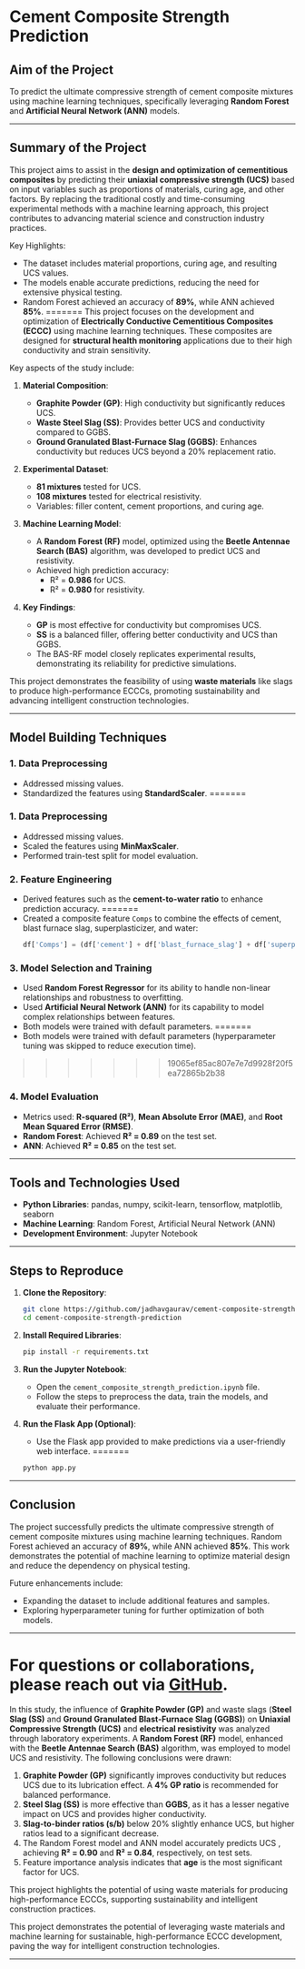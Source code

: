 # Cement Composite Strength Prediction

## Aim of the Project
To predict the ultimate compressive strength of cement composite mixtures using machine learning techniques, specifically leveraging **Random Forest** and **Artificial Neural Network (ANN)** models.

---

## Summary of the Project

This project aims to assist in the **design and optimization of cementitious composites** by predicting their **uniaxial compressive strength (UCS)** based on input variables such as proportions of materials, curing age, and other factors. By replacing the traditional costly and time-consuming experimental methods with a machine learning approach, this project contributes to advancing material science and construction industry practices.

Key Highlights:

- The dataset includes material proportions, curing age, and resulting UCS values.
- The models enable accurate predictions, reducing the need for extensive physical testing.
- Random Forest achieved an accuracy of **89%**, while ANN achieved **85%**.
=======
This project focuses on the development and optimization of **Electrically Conductive Cementitious Composites (ECCC)** using machine learning techniques. These composites are designed for **structural health monitoring** applications due to their high conductivity and strain sensitivity.

Key aspects of the study include:

1. **Material Composition**:
   - **Graphite Powder (GP)**: High conductivity but significantly reduces UCS.
   - **Waste Steel Slag (SS)**: Provides better UCS and conductivity compared to GGBS.
   - **Ground Granulated Blast-Furnace Slag (GGBS)**: Enhances conductivity but reduces UCS beyond a 20% replacement ratio.

2. **Experimental Dataset**:
   - **81 mixtures** tested for UCS.
   - **108 mixtures** tested for electrical resistivity.
   - Variables: filler content, cement proportions, and curing age.

3. **Machine Learning Model**:
   - A **Random Forest (RF)** model, optimized using the **Beetle Antennae Search (BAS)** algorithm, was developed to predict UCS and resistivity.
   - Achieved high prediction accuracy:
     - R² = **0.986** for UCS.
     - R² = **0.980** for resistivity.

4. **Key Findings**:
   - **GP** is most effective for conductivity but compromises UCS.
   - **SS** is a balanced filler, offering better conductivity and UCS than GGBS.
   - The BAS-RF model closely replicates experimental results, demonstrating its reliability for predictive simulations.

This project demonstrates the feasibility of using **waste materials** like slags to produce high-performance ECCCs, promoting sustainability and advancing intelligent construction technologies.

---

## Model Building Techniques


### 1. **Data Preprocessing**
- Addressed missing values.
- Standardized the features using **StandardScaler**.
=======
### 1. **Data Preprocessing**
- Addressed missing values.
- Scaled the features using **MinMaxScaler**.
- Performed train-test split for model evaluation.

### 2. **Feature Engineering**
- Derived features such as the **cement-to-water ratio** to enhance prediction accuracy.
=======
- Created a composite feature `Comps` to combine the effects of cement, blast furnace slag, superplasticizer, and water:
  ```python
  df['Comps'] = (df['cement'] + df['blast_furnace_slag'] + df['superplasticizer']) / df['water']
  ```

### 3. **Model Selection and Training**
- Used **Random Forest Regressor** for its ability to handle non-linear relationships and robustness to overfitting.
- Used **Artificial Neural Network (ANN)** for its capability to model complex relationships between features.
- Both models were trained with default parameters.
=======
- Both models were trained with default parameters (hyperparameter tuning was skipped to reduce execution time).
>>>>>>> 19065ef85ac807e7e7d9928f20f5ea72865b2b38

### 4. **Model Evaluation**
- Metrics used: **R-squared (R²)**, **Mean Absolute Error (MAE)**, and **Root Mean Squared Error (RMSE)**.
- **Random Forest**: Achieved **R² = 0.89** on the test set.
- **ANN**: Achieved **R² = 0.85** on the test set.

---

## Tools and Technologies Used
- **Python Libraries**: pandas, numpy, scikit-learn, tensorflow, matplotlib, seaborn
- **Machine Learning**: Random Forest, Artificial Neural Network (ANN)
- **Development Environment**: Jupyter Notebook

---

## Steps to Reproduce
1. **Clone the Repository**:
   ```bash
   git clone https://github.com/jadhavgaurav/cement-composite-strength-prediction.git
   cd cement-composite-strength-prediction
   ```

2. **Install Required Libraries**:
   ```bash
   pip install -r requirements.txt
   ```

3. **Run the Jupyter Notebook**:
   - Open the `cement_composite_strength_prediction.ipynb` file.
   - Follow the steps to preprocess the data, train the models, and evaluate their performance.

4. **Run the Flask App (Optional)**:
   - Use the Flask app provided to make predictions via a user-friendly web interface.
=======
   ```bash
   python app.py
   ```

---

## Conclusion
The project successfully predicts the ultimate compressive strength of cement composite mixtures using machine learning techniques. Random Forest achieved an accuracy of **89%**, while ANN achieved **85%**. This work demonstrates the potential of machine learning to optimize material design and reduce the dependency on physical testing.

Future enhancements include:
- Expanding the dataset to include additional features and samples.
- Exploring hyperparameter tuning for further optimization of both models.

---

For questions or collaborations, please reach out via [GitHub](https://github.com/jadhavgaurav).
=======
In this study, the influence of **Graphite Powder (GP)** and waste slags (**Steel Slag (SS)** and **Ground Granulated Blast-Furnace Slag (GGBS)**) on **Uniaxial Compressive Strength (UCS)** and **electrical resistivity** was analyzed through laboratory experiments. A **Random Forest (RF)** model, enhanced with the **Beetle Antennae Search (BAS)** algorithm, was employed to model UCS and resistivity. The following conclusions were drawn:

1. **Graphite Powder (GP)** significantly improves conductivity but reduces UCS due to its lubrication effect. A **4% GP ratio** is recommended for balanced performance.
2. **Steel Slag (SS)** is more effective than **GGBS**, as it has a lesser negative impact on UCS and provides higher conductivity.
3. **Slag-to-binder ratios (s/b)** below 20% slightly enhance UCS, but higher ratios lead to a significant decrease.
4. The Random Forest model and ANN model accurately predicts UCS , achieving **R² = 0.90** and **R² = 0.84**, respectively, on test sets.
5. Feature importance analysis indicates that **age** is the most significant factor for UCS.

This project highlights the potential of using waste materials for producing high-performance ECCCs, supporting sustainability and intelligent construction practices.

This project demonstrates the potential of leveraging waste materials and machine learning for sustainable, high-performance ECCC development, paving the way for intelligent construction technologies.

---
